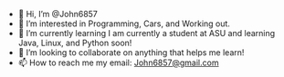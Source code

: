 - 👋 Hi, I’m @John6857
- 👀 I’m interested in Programming, Cars, and Working out.
- 🌱 I’m currently learning I am currently a student at ASU and learning Java, Linux, and Python soon!
- 💞️ I’m looking to collaborate on anything that helps me learn!
- 📫 How to reach me my email: John6857@gmail.com

<!---
John6857/John6857 is a ✨ special ✨ repository because its `README.md` (this file) appears on your GitHub profile.
You can click the Preview link to take a look at your changes.
--->
